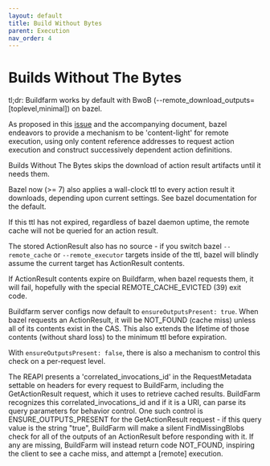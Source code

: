 ```yaml
---
layout: default
title: Build Without Bytes
parent: Execution
nav_order: 4
---
```


# Builds Without The Bytes

tl;dr: Buildfarm works by default with BwoB (--remote_download_outputs=[toplevel,minimal]) on bazel.

As proposed in this [issue](https://github.com/bazelbuild/bazel/issues/6862) and the accompanying document, bazel endeavors to provide a mechanism to be 'content-light' for remote execution, using only content reference addresses to request action execution and construct successively dependent action definitions.

Builds Without The Bytes skips the download of action result artifacts until it needs them.

Bazel now (>= 7) also applies a wall-clock ttl to every action result it downloads, depending upon current settings. See bazel documentation for the default.

If this ttl has not expired, regardless of bazel daemon uptime, the remote cache will not be queried for an action result.

The stored ActionResult also has no source - if you switch bazel `--remote_cache` or `--remote_executor` targets inside of the ttl, bazel will blindly assume the current target has ActionResult contents.

If ActionResult contents expire on Buildfarm, when bazel requests them, it will fail, hopefully with the special REMOTE_CACHE_EVICTED (39) exit code.

Buildfarm server configs now default to `ensureOutputsPresent: true`. When bazel requests an ActionResult, it will be NOT_FOUND (cache miss) unless all of its contents exist in the CAS. This also extends the lifetime of those contents (without shard loss) to the minimum ttl before expiration.

With `ensureOutputsPresent: false`, there is also a mechanism to control this check on a per-request level.

The REAPI presents a 'correlated_invocations_id' in the RequestMetadata settable on headers for every request to BuildFarm, including the GetActionResult request, which it uses to retrieve cached results. BuildFarm recognizes this correlated_invocations_id and if it is a URI, can parse its query parameters for behavior control. One such control is ENSURE_OUTPUTS_PRESENT for the GetActionResult request - if this query value is the string "true", BuildFarm will make a silent FindMissingBlobs check for all of the outputs of an ActionResult before responding with it. If any are missing, BuildFarm will instead return code NOT_FOUND, inspiring the client to see a cache miss, and attempt a [remote] execution.

